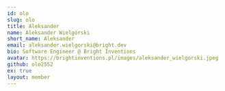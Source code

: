 ```yaml
---
id: olo
slug: olo
title: Aleksander
name: Aleksander Wielgórski
short_name: Aleksander
email: aleksander.wielgorski@bright.dev
bio: Software Engineer @ Bright Inventions
avatar: https://brightinventions.pl/images/aleksander_wielgorski.jpeg
github: olo2552
ex: true
layout: member
---
```


